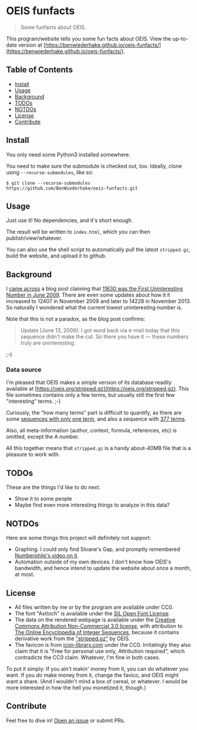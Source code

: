 # OEIS funfacts

> Some funfacts about OEIS.

This program/website tells you some fun facts about OEIS.
View the up-to-date version at [https://benwiederhake.github.io/oeis-funfacts/](https://benwiederhake.github.io/oeis-funfacts/).

## Table of Contents

- [Install](#install)
- [Usage](#usage)
- [Background](#background)
- [TODOs](#todos)
- [NOTDOs](#notdos)
- [License](#license)
- [Contribute](#contribute)

## Install

You only need some Python3 installed somewhere.

You need to make sure the submodule is checked out, too. Ideally, clone using `--recurse-submodules`, like so:

```
$ git clone --recurse-submodules https://github.com/BenWiederhake/oeis-funfacts.git
```

## Usage

Just use it! No dependencies, and it's short enough.

The result will be written to `index.html`, which you can then publish/view/whatever.

You can also use the shell script to automatically pull the latest `stripped.gz`, build the website, and upload it to github.

## Background

I [came
across](https://www.reddit.com/r/AskReddit/comments/hg1uax/what_is_your_favorite_paradox/fw1m948/)
a blog post claiming that
[11630 was the First Uninteresting Number in June 2009](http://www.njohnston.ca/2009/06/11630-is-the-first-uninteresting-number/).
There are even some updates about how it it increased to 12407 in November 2009 and later to 14228 in November 2013.
So naturally I wondered what the current lowest uninteresting number is.

Note that this is not a paradox, as the blog post confirms:

> Update \[June 13, 2009\]: I got word back via e-mail today that this sequence didn't make the cut. So there you have it — these numbers truly are uninteresting.

;-)

### Data source

I'm pleased that OEIS makes a simple version of its database readily available at [https://oeis.org/stripped.gz](https://oeis.org/stripped.gz).
This file sometimes contains only a few terms, but usually still the first few "interesting" terms. ;-)

Curiously, the "how many terms" part is difficult to quantify, as there are some [sequences with only one term](https://oeis.org/A058445),
and also a sequence with [377 terms](https://oeis.org/A266330).

Also, all meta-information (author, context, formula, references, etc) is omitted, except the A number.

All this together means that `stripped.gz` is a handy about-40MB file that is a pleasure to work with.

## TODOs

These are the things I'd like to do next:
* Show it to some people
* Maybe find even more interesting things to analyze in this data?

## NOTDOs

Here are some things this project will definitely not support:
* Graphing. I could only find Sloane's Gap, and promptly remembered [Numberphile's video on it](https://www.youtube.com/watch?v=_YysNM2JoFo).
* Automation outside of my own devices. I don't know how OEIS's bandwidth, and hence intend to update the website about once a month, at most.

## License

- All files written by me or by the program are available under CC0.
- The font "Astloch" is available under the [SIL Open Font License](https://www.1001fonts.com/astloch-font.html#license).
- The data on the rendered webpage is available under the [Creative Commons Attribution Non-Commercial 3.0 license](http://creativecommons.org/licenses/by-nc/3.0/), with attribution to [The Online Encyclopedia of Integer Sequences](https://oeis.org/), because it contains derivative work from the ["stripped.gz"](https://oeis.org/stripped.gz) by OEIS.
- The favicon is from [icon-library.com](http://icon-library.com/icon/bored-icon-4.html) under the CC0. Irritatingly they also claim that it is "Free for personal use only, Attribution required", which contradicts the CC0 claim. Whatever, I'm fine in both cases.

To put it simply: If you ain't makin' money from it, you can do whatever you want. If you *do* make
money from it, change the favico, and OEIS might want a share. (And I wouldn't mind a box of cereal, or whatever.
I would be more interested in how the hell you monetized it, though.)

## Contribute

Feel free to dive in! [Open an issue](https://github.com/BenWiederhake/oeis-funfacts/issues/new) or submit PRs.
